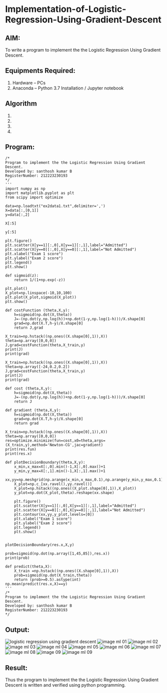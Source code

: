 # Implementation-of-Logistic-Regression-Using-Gradient-Descent

## AIM:
To write a program to implement the the Logistic Regression Using Gradient Descent.

## Equipments Required:
1. Hardware – PCs
2. Anaconda – Python 3.7 Installation / Jupyter notebook

## Algorithm
1. 
2. 
3. 
4. 

## Program:
```
/*
Program to implement the the Logistic Regression Using Gradient Descent.
Developed by: santhosh kumar B
RegisterNumber: 212223230193
*/
'''
import numpy as np
import matplotlib.pyplot as plt
from scipy import optimize

data=np.loadtxt("ex2data1.txt",delimiter=',')
X=data[:,[0,1]]
y=data[:,2]

X[:5]

y[:5]

plt.figure()
plt.scatter(X[y==1][:,0],X[y==1][:,1],label="Admitted")
plt.scatter(X[y==0][:,0],X[y==0][:,1],label="Not Admitted")
plt.xlabel("Exam 1 score")
plt.ylabel("Exam 2 score")
plt.legend()
plt.show()

def sigmoid(z):
    return 1/(1+np.exp(-z))

plt.plot()
X_plot=np.linspace(-10,10,100)
plt.plot(X_plot,sigmoid(X_plot))
plt.show()

def costFunction (theta,X,y):
    h=sigmoid(np.dot(X,theta))
    J=-(np.dot(y,np.log(h))+np.dot(1-y,np.log(1-h)))/X.shape[0]
    grad=np.dot(X.T,h-y)/X.shape[0]
    return J,grad

X_train=np.hstack((np.ones((X.shape[0],1)),X))
theta=np.array([0,0,0])
J,grad=costFunction(theta,X_train,y)
print(J)
print(grad)

X_train=np.hstack((np.ones((X.shape[0],1)),X))
theta=np.array([-24,0.2,0.2])
J,grad=costFunction(theta,X_train,y)
print(J)
print(grad)

def cost (theta,X,y):
    h=sigmoid(np.dot(X,theta))
    J=-(np.dot(y,np.log(h))+np.dot(1-y,np.log(1-h)))/X.shape[0]
    return J

def gradient (theta,X,y):
    h=sigmoid(np.dot(X,theta))
    grad=np.dot(X.T,h-y)/X.shape[0]
    return grad

X_train=np.hstack((np.ones((X.shape[0],1)),X))
theta=np.array([0,0,0])
res=optimize.minimize(fun=cost,x0=theta,args=(X_train,y),method='Newton-CG',jac=gradient)
print(res.fun)
print(res.x)

def plotDecisionBoundary(theta,X,y):
    x_min,x_max=X[:,0].min()-1,X[:,0].max()+1
    y_min,y_max=X[:,1].min()-1,X[:,1].max()+1
    xx,yy=np.meshgrid(np.arange(x_min,x_max,0.1),np.arange(y_min,y_max,0.1))
    X_plot=np.c_[xx.ravel(),yy.ravel()]
    X_plot=np.hstack((np.ones((X_plot.shape[0],1)),X_plot))
    y_plot=np.dot(X_plot,theta).reshape(xx.shape)
    
    plt.figure()
    plt.scatter(X[y==1][:,0],X[y==1][:,1],label="Admitted")
    plt.scatter(X[y==0][:,0],X[y==0][:,1],label="Not Admitted")
    plt.contour(xx,yy,y_plot,levels=[0])
    plt.xlabel("Exam 1 score")
    plt.ylabel("Exam 2 score")
    plt.legend()
    plt.show()


plotDecisionBoundary(res.x,X,y)

prob=sigmoid(np.dot(np.array([1,45,85]),res.x))
print(prob)

def predict(theta,X):
    X_train =np.hstack((np.ones((X.shape[0],1)),X))
    prob=sigmoid(np.dot(X_train,theta))
    return (prob>=0.5).astype(int)
np.mean(predict(res.x,X)==y)
'''
/*
Program to implement the the Logistic Regression Using Gradient Descent.
Developed by: santhosh kumar B
RegisterNumber: 212223230193
*/
```

## Output:
![logistic regression using gradient descent](sam.png)
![image ml 01](https://github.com/Santhoshstudent/-Implementation-of-Logistic-Regression-Using-Gradient-Descent/assets/145446853/19a25a4e-1103-4085-9f2b-2b515c2d6d5f)
![image ml 02](https://github.com/Santhoshstudent/-Implementation-of-Logistic-Regression-Using-Gradient-Descent/assets/145446853/1e1481d5-c84b-4340-8017-1453c2872a11)
![image ml 03](https://github.com/Santhoshstudent/-Implementation-of-Logistic-Regression-Using-Gradient-Descent/assets/145446853/c857a61d-370d-4c50-a576-3887888b7111)
![image ml 04](https://github.com/Santhoshstudent/-Implementation-of-Logistic-Regression-Using-Gradient-Descent/assets/145446853/f2793f1b-50f7-479a-ba6b-2ce389b5a742)
![image ml 05](https://github.com/Santhoshstudent/-Implementation-of-Logistic-Regression-Using-Gradient-Descent/assets/145446853/fbfc52c6-1514-4444-992a-f093c99d9337)
![image ml 06](https://github.com/Santhoshstudent/-Implementation-of-Logistic-Regression-Using-Gradient-Descent/assets/145446853/bfd47bb5-d7f1-440c-a88a-1d6df1ea7564)
![image ml 07](https://github.com/Santhoshstudent/-Implementation-of-Logistic-Regression-Using-Gradient-Descent/assets/145446853/ae72af17-8a64-4e55-8ed0-89ed8c3c5887)
![image ml 08](https://github.com/Santhoshstudent/-Implementation-of-Logistic-Regression-Using-Gradient-Descent/assets/145446853/51044ff0-f81c-4764-b28a-b133004ddcea)
![image 09](https://github.com/Santhoshstudent/-Implementation-of-Logistic-Regression-Using-Gradient-Descent/assets/145446853/66f5a2b5-a9a1-462e-a3b1-608cb6beac81)
![image ml 09](https://github.com/Santhoshstudent/-Implementation-of-Logistic-Regression-Using-Gradient-Descent/assets/145446853/76b27f50-7563-444a-91d8-c66b6bf8c415)










## Result:
Thus the program to implement the the Logistic Regression Using Gradient Descent is written and verified using python programming.

